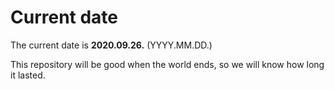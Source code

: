 # Current date

The current date is **2020.09.26.** (YYYY.MM.DD.)

This repository will be good when the world ends, so we will know how long it lasted.